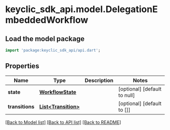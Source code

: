 # keyclic_sdk_api.model.DelegationEmbeddedWorkflow

## Load the model package
```dart
import 'package:keyclic_sdk_api/api.dart';
```

## Properties
Name | Type | Description | Notes
------------ | ------------- | ------------- | -------------
**state** | [**WorkflowState**](WorkflowState.md) |  | [optional] [default to null]
**transitions** | [**List&lt;Transition&gt;**](Transition.md) |  | [optional] [default to []]

[[Back to Model list]](../README.md#documentation-for-models) [[Back to API list]](../README.md#documentation-for-api-endpoints) [[Back to README]](../README.md)


